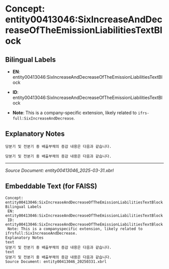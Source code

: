 # Concept: entity00413046:SixIncreaseAndDecreaseOfTheEmissionLiabilitiesTextBlock

## Bilingual Labels
- **EN**: entity00413046:SixIncreaseAndDecreaseOfTheEmissionLiabilitiesTextBlock

- **ID**: entity00413046:SixIncreaseAndDecreaseOfTheEmissionLiabilitiesTextBlock
- **Note**: This is a company-specific extension, likely related to `ifrs-full:SixIncreaseAndDecrease`.

## Explanatory Notes
```text
당분기 및 전분기 중 배출부채의 증감 내용은 다음과 같습니다.
```
```text
당분기 및 전분기 중 배출부채의 증감 내용은 다음과 같습니다.
```

---
*Source Document: entity00413046_2025-03-31.xbrl*
## Embeddable Text (for FAISS)
```text
Concept: entity00413046:SixIncreaseAndDecreaseOfTheEmissionLiabilitiesTextBlock
Bilingual Labels
 EN: entity00413046:SixIncreaseAndDecreaseOfTheEmissionLiabilitiesTextBlock
 ID: entity00413046:SixIncreaseAndDecreaseOfTheEmissionLiabilitiesTextBlock
 Note: This is a companyspecific extension, likely related to ifrsfull:SixIncreaseAndDecrease.
Explanatory Notes
text
당분기 및 전분기 중 배출부채의 증감 내용은 다음과 같습니다.
text
당분기 및 전분기 중 배출부채의 증감 내용은 다음과 같습니다.
Source Document: entity00413046_20250331.xbrl
```